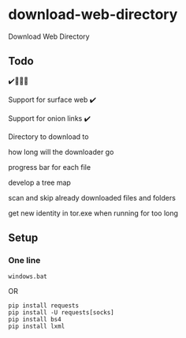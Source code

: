 # download-web-directory
 Download Web Directory 

## Todo
✔️️👳‍♀️❌

Support for surface web ✔️

Support for onion links ✔️

Directory to download to

how long will the downloader go

progress bar for each file

develop a tree map

scan and skip already downloaded files and folders

get new identity in tor.exe when running for too long


## Setup
### One line
```
windows.bat
```

OR

```
pip install requests
pip install -U requests[socks]
pip install bs4
pip install lxml
```